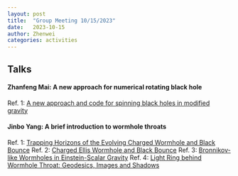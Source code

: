 ```yaml
---
layout: post
title:  "Group Meeting 10/15/2023"
date:   2023-10-15
author: Zhenwei
categories: activities
---
```



## Talks


####  Zhanfeng Mai: A new approach for numerical rotating black hole


Ref. 1: [A new approach and code for spinning black holes in modified gravity](https://arxiv.org/abs/2212.07293)


#### Jinbo Yang: A brief introduction to wormhole throats

Ref. 1: [Trapping Horizons of the Evolving Charged Wormhole and Black Bounce](https://arxiv.org/abs/2104.11134)
Ref. 2: [Charged Ellis Wormhole and Black Bounce](https://arxiv.org/abs/1909.04603)
Ref. 3: [Bronnikov-like Wormholes in Einstein-Scalar Gravity](https://arxiv.org/abs/2010.00197)
Ref. 4: [Light Ring behind Wormhole Throat: Geodesics, Images and Shadows](https://arxiv.org/abs/2303.11885)

